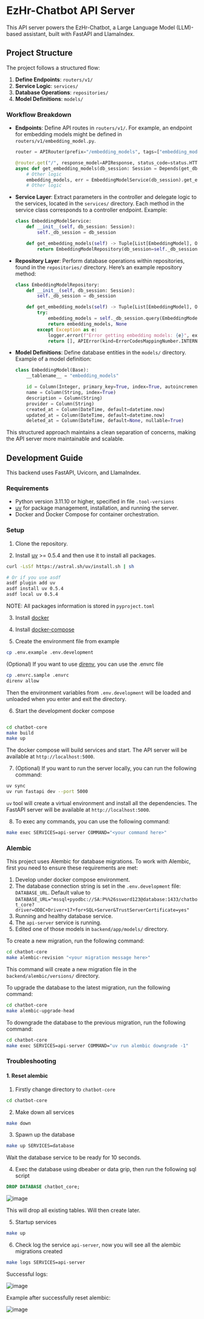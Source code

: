 # EzHr-Chatbot API Server

This API server powers the EzHr-Chatbot, a Large Language Model (LLM)-based assistant, built with FastAPI and LlamaIndex.

## Project Structure

The project follows a structured flow:

1. **Define Endpoints**: `routers/v1/`
2. **Service Logic**: `services/`
3. **Database Operations**: `repositories/`
4. **Model Definitions**: `models/`

### Workflow Breakdown

- **Endpoints**: Define API routes in `routers/v1/`. For example, an endpoint for embedding models might be defined in `routers/v1/embedding_model.py`.

  ```python
  router = APIRouter(prefix="/embedding_models", tags=["embedding_models"])

  @router.get("/", response_model=APIResponse, status_code=status.HTTP_200_OK)
  async def get_embedding_models(db_session: Session = Depends(get_db_session)):
      # Other logic
      embedding_models, err = EmbeddingModelService(db_session).get_embedding_models()
      # Other logic
  ```

- **Service Layer**: Extract parameters in the controller and delegate logic to the services, located in the `services/` directory. Each method in the service class corresponds to a controller endpoint. Example:

  ```python
  class EmbeddingModelService:
      def __init__(self, db_session: Session):
          self._db_session = db_session

      def get_embedding_models(self) -> Tuple[List[EmbeddingModel], Optional[APIError]]:
          return EmbeddingModelRepository(db_session=self._db_session).get_embedding_models()
  ```

- **Repository Layer**: Perform database operations within repositories, found in the `repositories/` directory. Here’s an example repository method:

  ```python
  class EmbeddingModelRepository:
      def __init__(self, db_session: Session):
          self._db_session = db_session

      def get_embedding_models(self) -> Tuple[List[EmbeddingModel], Optional[APIError]]:
          try:
              embedding_models = self._db_session.query(EmbeddingModel).all()
              return embedding_models, None
          except Exception as e:
              logger.error(f"Error getting embedding models: {e}", exc_info=True)
              return [], APIError(kind=ErrorCodesMappingNumber.INTERNAL_SERVER_ERROR.value)
  ```

- **Model Definitions**: Define database entities in the `models/` directory. Example of a model definition:

  ```python
  class EmbeddingModel(Base):
      __tablename__ = "embedding_models"

      id = Column(Integer, primary_key=True, index=True, autoincrement=True)
      name = Column(String, index=True)
      description = Column(String)
      provider = Column(String)
      created_at = Column(DateTime, default=datetime.now)
      updated_at = Column(DateTime, default=datetime.now)
      deleted_at = Column(DateTime, default=None, nullable=True)
  ```

This structured approach maintains a clean separation of concerns, making the API server more maintainable and scalable.

## Development Guide

This backend uses FastAPI, Uvicorn, and LlamaIndex.

### Requirements

- Python version 3.11.10 or higher, specified in file `.tool-versions`
- [uv](https://docs.astral.sh/uv/) for package management, installation, and running the server.
- Docker and Docker Compose for container orchestration.

### Setup

1. Clone the repository.

2. Install [uv](https://docs.astral.sh/uv/) >= 0.5.4 and then use it to install all packages.

```bash
curl -LsSf https://astral.sh/uv/install.sh | sh

# Or if you use asdf
asdf plugin add uv
asdf install uv 0.5.4
asdf local uv 0.5.4
```

NOTE: All packages information is stored in `pyproject.toml`

3. Install [docker](https://docs.docker.com/engine/install/)

4. Install [docker-compose](https://docs.docker.com/compose/install/)

5. Create the environment file from example

```bash
cp .env.example .env.development
```

(Optional) If you want to use [direnv](https://direnv.net/), you can use the .envrc file

```bash
cp .envrc.sample .envrc
direnv allow
```

Then the environment variables from `.env.development` will be loaded and unloaded when you enter and exit the directory.

6. Start the development docker compose

```bash

cd chatbot-core
make build
make up
```

The docker compose will build services and start. The API server will be available at `http://localhost:5000`.

7. (Optional) If you want to run the server locally, you can run the following command:

```bash
uv sync
uv run fastapi dev --port 5000
```

`uv` tool will create a virtual environment and install all the dependencies. The FastAPI server will be available at `http://localhost:5000`.

8. To exec any commands, you can use the following command:

```bash
make exec SERVICES=api-server COMMAND="<your command here>"
```

### Alembic

This project uses Alembic for database migrations. To work with Alembic, first you need to ensure these requirements are met:

1. Develop under docker compose environment.
2. The database connection string is set in the `.env.development` file: `DATABASE_URL`. Default value to `DATABASE_URL="mssql+pyodbc://SA:P%%26ssword123@database:1433/chatbot_core?driver=ODBC+Driver+17+for+SQL+Server&TrustServerCertificate=yes"`
3. Running and healthy database service.
4. The `api-server` service is running.
5. Edited one of those models in `backend/app/models/` directory.

To create a new migration, run the following command:

```bash
cd chatbot-core
make alembic-revision "<your migration message here>"
```

This command will create a new migration file in the `backend/alembic/versions/` directory.

To upgrade the database to the latest migration, run the following command:

```bash
cd chatbot-core
make alembic-upgrade-head
```

To downgrade the database to the previous migration, run the following command:

```bash
cd chatbot-core
make exec SERVICES=api-server COMMAND="uv run alembic downgrade -1"
```

### Troubleshooting

#### 1. Reset alembic

1. Firstly change directory to `chatbot-core`

```bash
cd chatbot-core
```

2. Make down all services

```bash
make down
```

3. Spawn up the database

```bash
make up SERVICES=database
```

Wait the database service to be ready for 10 seconds.

4. Exec the database using dbeaber or data grip, then run the following sql script

```sql
DROP DATABASE chatbot_core;
```

![image](https://github.com/user-attachments/assets/2d86a604-0f2b-4c2b-8155-0b1d14ad09be)

This will drop all existing tables. Will then create later.

5. Startup services

```bash
make up
```

6. Check log the service `api-server`, now you will see all the alembic migrations created

```bash
make logs SERVICES=api-server
```

Successful logs:

![image](https://github.com/user-attachments/assets/b8536f78-5a99-4a5c-9535-0ff927be2116)

Example after successfully reset alembic:

![image](https://github.com/user-attachments/assets/b97ec69e-4366-43aa-a4b5-3fac5f43c21f)
